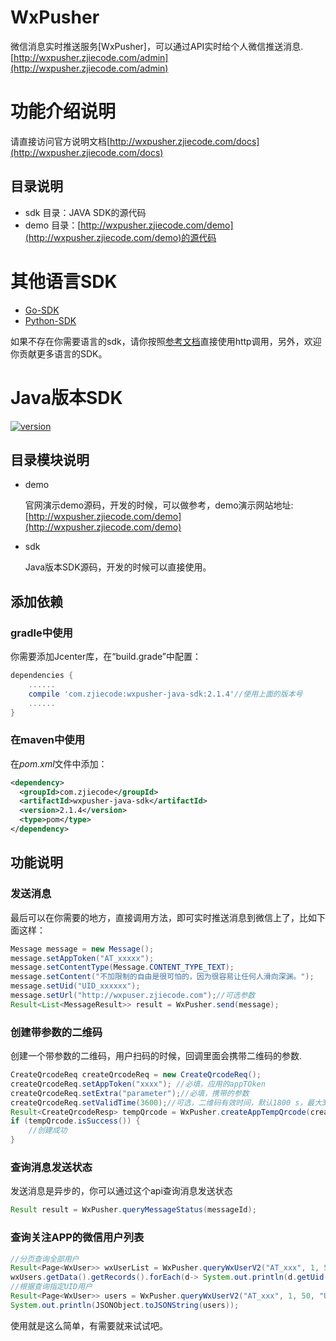 # WxPusher
微信消息实时推送服务[WxPusher]，可以通过API实时给个人微信推送消息.[http://wxpusher.zjiecode.com/admin](http://wxpusher.zjiecode.com/admin)

# 功能介绍说明

请直接访问官方说明文档[http://wxpusher.zjiecode.com/docs](http://wxpusher.zjiecode.com/docs)

## 目录说明
- sdk 目录：JAVA SDK的源代码
- demo 目录：[http://wxpusher.zjiecode.com/demo](http://wxpusher.zjiecode.com/demo)的源代码

# 其他语言SDK
- [Go-SDK](https://github.com/wxpusher/wxpusher-sdk-go)
- [Python-SDK](https://github.com/wxpusher/wxpusher-sdk-python)

如果不存在你需要语言的sdk，请你按照[参考文档](http://wxpusher.zjiecode.com/docs)直接使用http调用，另外，欢迎你贡献更多语言的SDK。
# Java版本SDK

[ ![version](https://img.shields.io/static/v1.svg?label=version&message=2.1.4&color=brightgreen) ](https://bintray.com/zjiecode/maven/wxpusher-java-sdk)
## 目录模块说明
- demo

  官网演示demo源码，开发的时候，可以做参考，demo演示网站地址: [http://wxpusher.zjiecode.com/demo](http://wxpusher.zjiecode.com/demo)
- sdk 

  Java版本SDK源码，开发的时候可以直接使用。
## 添加依赖
### gradle中使用

你需要添加Jcenter库，在“build.grade”中配置：
```groovy
dependencies {
    ......
    compile 'com.zjiecode:wxpusher-java-sdk:2.1.4'//使用上面的版本号
    ......
}
```

###  在maven中使用
在*pom.xml*文件中添加：
```xml
<dependency>
  <groupId>com.zjiecode</groupId>
  <artifactId>wxpusher-java-sdk</artifactId>
  <version>2.1.4</version>
  <type>pom</type>
</dependency>
```
## 功能说明
### 发送消息
最后可以在你需要的地方，直接调用方法，即可实时推送消息到微信上了，比如下面这样：
```java
Message message = new Message();
message.setAppToken("AT_xxxxx");
message.setContentType(Message.CONTENT_TYPE_TEXT);
message.setContent("不加限制的自由是很可怕的，因为很容易让任何人滑向深渊。");
message.setUid("UID_xxxxxx");
message.setUrl("http://wxpuser.zjiecode.com");//可选参数
Result<List<MessageResult>> result = WxPusher.send(message);
```
### 创建带参数的二维码
创建一个带参数的二维码，用户扫码的时候，回调里面会携带二维码的参数.
```java
CreateQrcodeReq createQrcodeReq = new CreateQrcodeReq();
createQrcodeReq.setAppToken("xxxx"); //必填，应用的appTOken
createQrcodeReq.setExtra("parameter");//必填，携带的参数
createQrcodeReq.setValidTime(3600);//可选，二维码有效时间，默认1800 s，最大30天，单位是s
Result<CreateQrcodeResp> tempQrcode = WxPusher.createAppTempQrcode(createQrcodeReq);
if (tempQrcode.isSuccess()) {
    //创建成功
}
```


### 查询消息发送状态
发送消息是异步的，你可以通过这个api查询消息发送状态
```java
Result result = WxPusher.queryMessageStatus(messageId);
```

### 查询关注APP的微信用户列表
```java
//分页查询全部用户
Result<Page<WxUser>> wxUserList = WxPusher.queryWxUserV2("AT_xxx", 1, 50, null, false, 0);
wxUsers.getData().getRecords().forEach(d-> System.out.println(d.getUid()));
//根据查询指定UID用户
Result<Page<WxUser>> users = WxPusher.queryWxUserV2("AT_xxx", 1, 50, "UID_", false, 0);
System.out.println(JSONObject.toJSONString(users));
```

使用就是这么简单，有需要就来试试吧。
